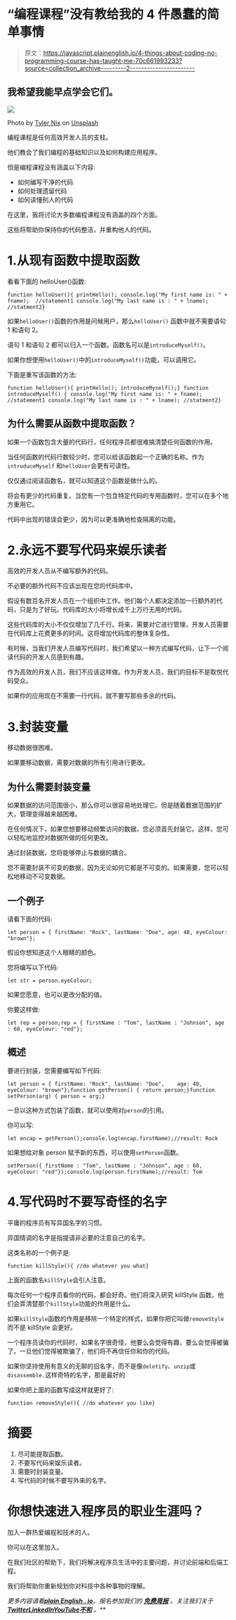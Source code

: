 # “编程课程”没有教给我的 4 件愚蠢的简单事情

> 原文：<https://javascript.plainenglish.io/4-things-about-coding-no-programming-course-has-taught-me-70c661993233?source=collection_archive---------2----------------------->

## 我希望我能早点学会它们。

![](img/879043942a2799ad6203652dc65c3485.png)

Photo by [Tyler Nix](https://unsplash.com/@nixcreative?utm_source=medium&utm_medium=referral) on [Unsplash](https://unsplash.com?utm_source=medium&utm_medium=referral)

编程课程是任何高效开发人员的支柱。

他们教会了我们编程的基础知识以及如何构建应用程序。

但是编程课程没有涵盖以下内容:

*   如何编写干净的代码
*   如何处理遗留代码
*   如何读懂别人的代码

在这里，我将讨论大多数编程课程没有涵盖的四个方面。

这些将帮助你保持你的代码整洁，并重构他人的代码。

# 1.从现有函数中提取函数

看看下面的 helloUser()函数:

```
function helloUser(){ printHello(); console.log("My first name is: " + fname);  //statement1 console.log("My last name is : " + lname); //statment2}
```

如果`helloUser()`函数的作用是问候用户，那么`helloUser()` 函数中就不需要语句 1 和语句 2。

语句 1 和语句 2 都可以归入一个函数。函数名可以是`introduceMyself()`。

如果你想使用`helloUser()`中的`introduceMyself()`功能，可以调用它。

下面是重写该函数的方法:

```
function helloUser(){ printHello(); introduceMyself();} function introduceMyself() { console.log("My first name is: " + fname);  //statement1 console.log("My last name is : " + lname); //statment2}
```

## 为什么需要从函数中提取函数？

如果一个函数包含大量的代码行，任何程序员都很难搞清楚任何函数的作用。

当任何函数的代码行数较少时，您可以给该函数起一个正确的名称。作为`introduceMyself` 和`helloUser`会更有可读性。

仅仅通过阅读函数名，就可以知道这个函数是做什么的。

将会有更少的代码重复。当您有一个包含特定代码的专用函数时，您可以在多个地方重用它。

代码中出现的错误会更少，因为可以更准确地检查隔离的功能。

# 2.永远不要写代码来娱乐读者

高效的开发人员从不编写额外的代码。

不必要的额外代码不应该出现在您的代码库中。

假设有数百名开发人员在一个组织中工作。他们每个人都决定添加一行额外的代码，只是为了好玩。代码库的大小将增长成千上万行无用的代码。

这些代码库的大小不仅仅增加了几千行。将来，需要对它进行管理，开发人员需要在代码库上花费更多的时间。这将增加代码库的整体复杂性。

有时候，当我们开发人员编写代码时，我们希望以一种方式编写代码，让下一个阅读代码的开发人员感到有趣。

作为高效的开发人员，我们不应该这样做。作为开发人员，我们的目标不是取悦代码受众。

如果你的应用现在不需要一行代码，就不要写那些多余的代码。

# 3.封装变量

移动数据很困难。

如果要移动数据，需要对数据的所有引用进行更改。

## 为什么需要封装变量

如果数据的访问范围很小，那么你可以很容易地处理它。但是随着数据范围的扩大，管理变得越来越困难。

在任何情况下，如果您想要移动频繁访问的数据，您必须首先封装它。这样，您可以轻松地监控对数据所做的任何更改。

通过封装数据，您将能够停止与数据的耦合。

您不需要封装不可变的数据，因为无论如何它都是不可变的。如果需要，您可以轻松地移动不可变数据。

## 一个例子

请看下面的代码:

```
let person = { firstName: "Rock", lastName: "Doe", age: 48, eyeColour: "brown"};
```

假设你想知道这个人眼睛的颜色。

您将编写以下代码:

```
let str = person.eyeColour;
```

如果您愿意，也可以更改分配的值。

你要这样做:

```
let rep = person;rep = { firstName : "Tom", lastName : "Johnson", age : 68, eyeColour: "red"};
```

## 概述

要进行封装，您需要编写如下代码:

```
let person = { firstName: "Rock", lastName: "Doe",    age: 48, eyeColour: "brown"};function getPerson() { return person;}function setPerson(arg) { person = arg;}
```

一旦以这种方式包装了函数，就可以使用对`person`的引用。

你可以写:

```
let encap = getPerson();console.log(encap.firstName);//result: Rock
```

如果想给对象 person 赋予新的东西，可以使用`setPerson`函数。

```
setPerson({ firstName : "Tom", lastName : "Johnson", age : 68, eyeColour: "red"});console.log(person.firstName);//result: Tom
```

# 4.写代码时不要写奇怪的名字

平庸的程序员有写异国名字的习惯。

异国情调的名字是指提请非必要的注意自己的名字。

这类名称的一个例子是:

```
function killStyle(){ //do whatever you what}
```

上面的函数名`killStyle`会引人注意。

每次任何一个程序员看你的代码，都会好奇。他们将深入研究 killStyle 函数。他们会弄清楚那个`killStyle`功能的作用是什么。

如果`killStyle`函数的作用是移除一个特定的样式，如果你把它叫做`removeStyle`而不是 killStyle 会更好。

一个程序员读你的代码时，如果名字很奇怪，他要么会觉得有趣，要么会觉得被骗了。一旦他们觉得被欺骗了，他们将不再信任你和你的代码。

如果你坚持使用有意义的无聊的旧名字，而不是像`deletify`、`unzip`或`disassemble.`这样奇特的名字，那是最好的

如果你把上面的函数写成这样就更好了:

```
function removeStyle(){ //do whatever you like}
```

# 摘要

1.  尽可能提取函数。
2.  不要写代码来娱乐读者。
3.  需要时封装变量。
4.  写代码的时候不要写外来的名字。

# 你想快速进入程序员的职业生涯吗？

加入一群热爱编程和技术的人。

你可以在这里加入。

在我们社区的帮助下，我们将解决程序员生活中的主要问题，并讨论前端和后端工程。

我们将帮助你重新规划你对科技中各种事物的理解。

*更多内容请看*[***plain English . io***](https://plainenglish.io/)*。报名参加我们的* [***免费周报***](http://newsletter.plainenglish.io/) *。关注我们关于*[***Twitter***](https://twitter.com/inPlainEngHQ)[***LinkedIn***](https://www.linkedin.com/company/inplainenglish/)*[***YouTube***](https://www.youtube.com/channel/UCtipWUghju290NWcn8jhyAw)*[***不和***](https://discord.gg/GtDtUAvyhW) *。***
